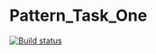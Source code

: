 # Pattern_Task_One
[![Build status](https://ci.appveyor.com/api/projects/status/u2ngo8wq0kfakge8?svg=true)](https://ci.appveyor.com/project/cptHenryMorgan/pattern-task-one)